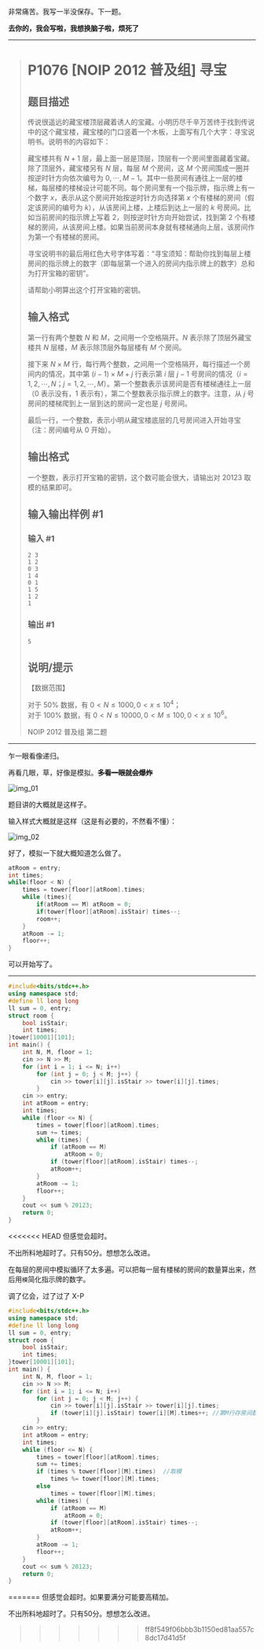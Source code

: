 非常痛苦。我写一半没保存。下一题。

**去你的，我会写啦，我想换脑子啦，烦死了**

<hr>

> # P1076 [NOIP 2012 普及组] 寻宝
>
> ## 题目描述
>
> 传说很遥远的藏宝楼顶层藏着诱人的宝藏。小明历尽千辛万苦终于找到传说中的这个藏宝楼，藏宝楼的门口竖着一个木板，上面写有几个大字：寻宝说明书。说明书的内容如下：
>
> 藏宝楼共有 $N+1$ 层，最上面一层是顶层，顶层有一个房间里面藏着宝藏。除了顶层外，藏宝楼另有 $N$ 层，每层 $M$ 个房间，这 $M$ 个房间围成一圈并按逆时针方向依次编号为 $0,\cdots,M-1$。其中一些房间有通往上一层的楼梯，每层楼的楼梯设计可能不同。每个房间里有一个指示牌，指示牌上有一个数字 $x$，表示从这个房间开始按逆时针方向选择第 $x$ 个有楼梯的房间（假定该房间的编号为 $k$），从该房间上楼，上楼后到达上一层的 $k$ 号房间。比如当前房间的指示牌上写着 $2$，则按逆时针方向开始尝试，找到第 $2$ 个有楼梯的房间，从该房间上楼。如果当前房间本身就有楼梯通向上层，该房间作为第一个有楼梯的房间。
>
> 寻宝说明书的最后用红色大号字体写着：“寻宝须知：帮助你找到每层上楼房间的指示牌上的数字（即每层第一个进入的房间内指示牌上的数字）总和为打开宝箱的密钥”。
>
> 请帮助小明算出这个打开宝箱的密钥。
>
> ## 输入格式
>
> 第一行有两个整数 $N$ 和 $M$，之间用一个空格隔开。$N$ 表示除了顶层外藏宝楼共 $N$ 层楼，$M$ 表示除顶层外每层楼有 $M$ 个房间。
>
> 接下来 $N \times M$ 行，每行两个整数，之间用一个空格隔开，每行描述一个房间内的情况，其中第 $(i-1) \times M+j$ 行表示第 $i$ 层 $j-1$ 号房间的情况（$i=1,2,\cdots, N$；$j=1,2,\cdots,M$）。第一个整数表示该房间是否有楼梯通往上一层（$0$ 表示没有，$1$ 表示有），第二个整数表示指示牌上的数字。注意，从 $j$ 号房间的楼梯爬到上一层到达的房间一定也是 $j$ 号房间。
>
> 最后一行，一个整数，表示小明从藏宝楼底层的几号房间进入开始寻宝（注：房间编号从 $0$ 开始）。
>
> ## 输出格式
>
> 一个整数，表示打开宝箱的密钥，这个数可能会很大，请输出对 $20123$ 取模的结果即可。
>
> ## 输入输出样例 #1
>
> ### 输入 #1
>
> ```
> 2 3
> 1 2
> 0 3
> 1 4
> 0 1
> 1 5
> 1 2
> 1
> ```
>
> ### 输出 #1
>
> ```
> 5
> ```
>
> ## 说明/提示
>
> 【数据范围】
>
> 对于 $50\%$ 数据，有 $0<N \le 1000,0<x \le 10^4$；  
> 对于 $100\%$ 数据，有 $0<N\le 10000,0<M\le 100,0<x \le 10^6$。
>
> NOIP 2012 普及组 第二题

<hr>

乍一眼看像递归。

再看几眼，草，好像是模拟。~~**多看一眼就会爆炸**~~

![img_01](https://github.com/jly603/somePractices/blob/master/2025/09/19/20250919_01.png)

题目讲的大概就是这样子。

输入样式大概就是这样（这是有必要的，不然看不懂）：

![img_02](https://github.com/jly603/somePractices/blob/master/2025/09/19/20250919_02.png)

好了，模拟一下就大概知道怎么做了。

```c++
atRoom = entry;
int times;
while(floor < N) {
    times = tower[floor][atRoom].times;
	while (times){
        if(atRoom == M) atRoom = 0;
        if(tower[floor][atRoom].isStair) times--;
		room++;
	}
    atRoom -= 1;
    floor++;
}
```

可以开始写了。

<hr>

```C++
#include<bits/stdc++.h>
using namespace std;
#define ll long long
ll sum = 0, entry;
struct room {
	bool isStair;
	int times;
}tower[10001][101];
int main() {
	int N, M, floor = 1;
	cin >> N >> M;
	for (int i = 1; i <= N; i++)
		for (int j = 0; j < M; j++) {
			cin >> tower[i][j].isStair >> tower[i][j].times;
		}
	cin >> entry;
	int atRoom = entry;
	int times;
	while (floor <= N) {
		times = tower[floor][atRoom].times;
		sum += times;
		while (times) {
			if (atRoom == M)
				atRoom = 0;
			if (tower[floor][atRoom].isStair) times--;
			atRoom++;
		}
		atRoom -= 1;
		floor++;
	}
	cout << sum % 20123;
	return 0;
}
```

<<<<<<< HEAD
但感觉会超时。

不出所料地超时了。只有50分。想想怎么改进。

在每层的房间中模拟循环了太多遍。可以把每一层有楼梯的房间的数量算出来，然后用`模`简化指示牌的数字。

调了亿会，过了过了 X-P

```C++
#include<bits/stdc++.h>
using namespace std;
#define ll long long
ll sum = 0, entry;
struct room {
	bool isStair;
	int times;
}tower[10001][101];
int main() {
	int N, M, floor = 1;
	cin >> N >> M;
	for (int i = 1; i <= N; i++)
		for (int j = 0; j < M; j++) {
			cin >> tower[i][j].isStair >> tower[i][j].times;
			if (tower[i][j].isStair) tower[i][M].times++; //第M行存房间数
		}
	cin >> entry;
	int atRoom = entry;
	int times;
	while (floor <= N) {
		times = tower[floor][atRoom].times;
		sum += times;
		if (times % tower[floor][M].times)  //取模
			times %= tower[floor][M].times;
		else
			times = tower[floor][M].times;
		while (times) {
			if (atRoom == M)
				atRoom = 0;
			if (tower[floor][atRoom].isStair) times--;
			atRoom++;
		}
		atRoom -= 1;
		floor++;
	}
	cout << sum % 20123;
	return 0;
}
```
=======
但感觉会超时。如果要满分可能要高精加。

不出所料地超时了。只有50分。想想怎么改进。




>>>>>>> ff8f549f06bbb3b1150ed81aa557c8dc17d41d5f





